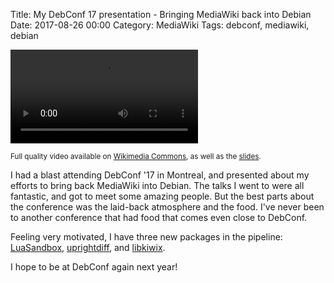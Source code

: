 Title: My DebConf 17 presentation - Bringing MediaWiki back into Debian
Date: 2017-08-26 00:00
Category: MediaWiki
Tags: debconf, mediawiki, debian

<video controls>
 <source src="https://upload.wikimedia.org/wikipedia/commons/transcoded/4/41/Bringing_MediaWiki_back_into_Debian_-_DebConf17.webm/Bringing_MediaWiki_back_into_Debian_-_DebConf17.webm.360p.webm" type="video/webm">
 <source src="https://upload.wikimedia.org/wikipedia/commons/transcoded/4/41/Bringing_MediaWiki_back_into_Debian_-_DebConf17.webm/Bringing_MediaWiki_back_into_Debian_-_DebConf17.webm.360p.ogv" type="video/ogg">
</video>

<small>Full quality video available on [Wikimedia Commons](https://commons.wikimedia.org/wiki/File:Bringing_MediaWiki_back_into_Debian_-_DebConf17.webm), as well as the [slides](https://upload.wikimedia.org/wikipedia/commons/3/3d/Bringing_MediaWiki_back_to_Debian.pdf).</small>

I had a blast attending DebConf '17 in Montreal, and presented about my efforts to bring back MediaWiki into Debian. The talks I went to were all fantastic, and got to meet some amazing people. But the best parts about the conference was the laid-back atmosphere and the food. I've never been to another conference that had food that comes even close to DebConf.

Feeling very motivated, I have three new packages in the pipeline: [LuaSandbox](https://www.mediawiki.org/wiki/Extension:Scribunto#LuaSandbox), [uprightdiff](https://www.mediawiki.org/wiki/Uprightdiff), and [libkiwix](https://github.com/kiwix/kiwix-lib).

I hope to be at DebConf again next year!

